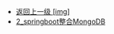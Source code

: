 - [返回上一级 [img]](page/后端/SQL/MongoDB/img/)
- [2_springboot整合MongoDB](page/后端/SQL/MongoDB/img/2_springboot整合MongoDB/)
